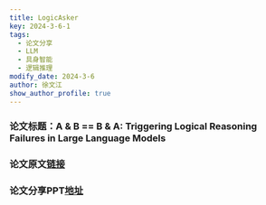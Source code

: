 ```yaml
---
title: LogicAsker
key: 2024-3-6-1
tags:
  - 论文分享
  - LLM
  - 具身智能
  - 逻辑推理
modify_date: 2024-3-6
author: 徐文江
show_author_profile: true
---
```


### 论文标题：A & B == B & A: Triggering Logical Reasoning Failures in Large Language Models         
<!--more-->    
### 论文原文[链接](https://arxiv.org/abs/2401.00757)         



### 论文分享PPT[地址](https://kdocs.cn/l/cgyK4GwBNlZq)       